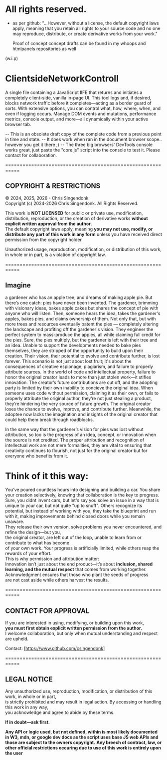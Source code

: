 # All rights reserved.
- as per github: 
  "...However, without a license, the default copyright laws apply, meaning that you retain all rights to your source code and no one may reproduce, distribute, or create derivative works from your work."
  
  Proof of concept concept drafts can be found in my whoops and htmlpanels repositories as well

(w.i.p) 
# ClientsideNetworkControll

   A single file containing a JavaScript IIFE that returns and initiates a completely client-side,
   vanilla in-page UI. This tool logs and, if desired, blocks network traffic before it completes—acting
   as a border guard of sorts. With extensive options, you can control what, how, where, when, and even
   if logging occurs. Manage DOM events and mutations, performance metrics, console output, and more—all
   dynamically within your active browser tab.

   -- This is an obsolete draft copy of the complete code from a previous point in time and state.
   -- It does work when ran in the document browser scope.. however you get it there ;)
     -- The three big browsers' DevTools console works great, just paste the "core.js" script into the console to test it.
   Please contact for collaboration.

   ===========================================================
   ## COPYRIGHT & RESTRICTIONS

   © 2024, 2025, 2026 - Chris Singendonk  
   Copyright (c) 2024-2026 Chris Singendonk. All Rights Reserved.  

   This work is **NOT LICENSED** for public or private use, modification, distribution, reproduction,
   or the creation of derivative works **without explicit written approval from the author**.  
   The default copyright laws apply, meaning **you may not use, modify, or distribute any part of this work
   in any form** unless you have received direct permission from the copyright holder.  

   Unauthorized usage, reproduction, modification, or distribution of this work, in whole or in part,
   is a violation of copyright law.  

   ===========================================================
   ## Imagine
   a gardener who has an apple tree, and dreams of making apple pie. But there’s one catch: pies have never been invented.
The gardener, brimming with visionary ideas, bakes apple cakes but shares the concept of pie with anyone who will listen.
Then, someone hears the idea, takes the gardener's apples, bakes pies, and claims ownership of them.
Not only that, but with more trees and resources eventually patent the pies — completely altering the landscape and profiting off the gardener's vision.
They engineer the perfect system to mass-produce the apples, all while claiming full credit for the pies.
Sure, the pies multiply, but the gardener is left with their tree and an idea.
Unable to support the developments needed to bake pies themselves, they are stripped of the opportunity to build upon their creation.
Their vision, their potential to evolve and contribute further, is lost forever.
This scenario is not just about lost fruit; it's about the consequences of creative espionage, plagiarism, and failure to properly attribute sources.
In the world of code and intellectual property, failure to honor the original creator leads to more than just stolen work—it stifles innovation. 
The creator’s future contributions are cut off, and the adopting party is limited by their own inability to concieve the original idea.
When someone uses code without permission, claiming it as their own, or fails to properly attribute the original author, they’re not just stealing a product,
they’re hindering the very source of future growth. The original creator loses the chance to evolve, improve, and contribute further.
Meanwhile, the adoptee now lacks the imagination and insights of the original creator that could help them break through roadblocks.

In the same way that the gardener’s vision for pies was lost without attribution, so too is the progress of an idea, concept, or innovation when the source is not credited.
The proper attribution and recognition of intellectual work are not mere formalities,
they are vital to ensuring that creativity continues to flourish, not just for the original creator but for everyone who benefits from it.

   # Think of it this way:  
   You’ve poured countless hours into designing and building a car.
   You share your creation selectively, knowing that collaboration is the key to progress.
   Sure, you didnt invent cars, but let's say you solve an issue in a way that is unique to your car, but not quite "up to snuff".
   Others recognize its potential, but instead of working with you, they take the blueprint and run with it,
   making improvements behind closed doors while you remain unaware.  
   They release their own version, solve problems you never encountered, and refine the design—but you,  
   the original creator, are left out of the loop, unable to learn from or contribute to what has become  
   of your own work. Your progress is artificially limited, while others reap the rewards of your effort.  
   This is why permission and attribution matter:  
   Innovation isn’t just about the end product—it’s about **inclusion, shared learning, and the mutual respect**
   that comes from working together. Acknowledgment ensures that those who plant the seeds of progress  
   are not cast aside while others harvest the results.  

   ===========================================================
   ## CONTACT FOR APPROVAL

   If you are interested in using, modifying, or building upon this work,  
   **you must first obtain explicit written permission from the author.**  
   I welcome collaboration, but only when mutual understanding and respect are upheld.  

   Contact: [https://www.github.com/csingendonk]  

   ===========================================================
   ## LEGAL NOTICE  

   Any unauthorized use, reproduction, modification, or distribution of this work, in whole or in part,  
   is strictly prohibited and may result in legal action. By accessing or handling this work in any way,  
   you acknowledge and agree to abide by these terms.  

   **If in doubt—ask first.** 

   **Any API or logic used, but not defined, within is most likely documented in W3, mdn, or google dev docs as the script uses base JS web APIs and those are subject to the owners copyright.**
   **Any breech of contract, law, or other official restrictions occuring due to use of this work is entirely upon the user**
